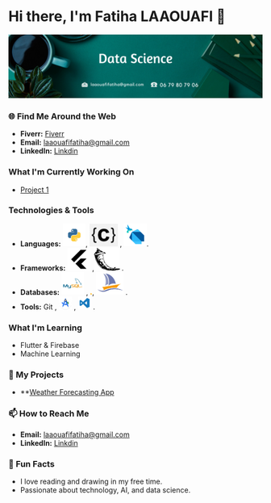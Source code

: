 # Hi there, I'm Fatiha LAAOUAFI 👋
<img src="image.png"></img>
### 🌐 Find Me Around the Web
- **Fiverr:** <a href="https://fr.fiverr.com/fatiha_laa?up_rollout=true"> Fiverr</a>
- **Email:** <a href="laaouafifatiha@gmail.com"> laaouafifatiha@gmail.com </a>
- **LinkedIn:** <a href="https://www.linkedin.com/in/fatiha-laaouafi-4227252ba/"> Linkdin </a>


###  What I'm Currently Working On
- [Project 1](https://github.com/LAAOUAFIFATIHA/project1) 

###  Technologies & Tools
- **Languages:**  <img src="python.png" style="wiedth:50px; height:45px"></img>, <img src="C.png" style="wiedth:50px; height:45px"></img> , <img src="dart.png" style="wiedth:50px; height:45px"></img>.
- **Frameworks:**  <img src="9055802_bxl_flutter_icon.png" style="wiedth:50px; height:45px"></img> ,<img src="flask.png" style="wiedth:50px; height:45px"></img> .
- **Databases:** <img src="mysql.png" style="wiedth:50px; height:45px"></img> , <img src="firabase.png" style="wiedth:50px; height:4px"></img>,  <img src="myPhp.png" style="wiedth:50px; height:45px"></img> .
- **Tools:** Git , <img src="Android.png" style="wiedth:50px; height:26px"></img> , <img src="Visual.png" style="wiedth:40px; height:26px"></img> .


###  What I'm Learning
- Flutter & Firebase
- Machine Learning


### 🚀 My Projects
- **[Weather Forecasting App](https://github.com/your-username/weather-app)


### 📫 How to Reach Me
- **Email:** <a href="laaouafifatiha@gmail.com"> laaouafifatiha@gmail.com </a>
- **LinkedIn:** <a href="https://www.linkedin.com/in/fatiha-laaouafi-4227252ba/"> Linkdin </a>

### 🎯 Fun Facts
- I love reading and drawing in my free time.
- Passionate about technology, AI, and data science.

